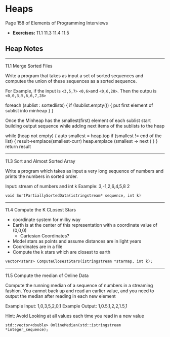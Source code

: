 # Heaps #
Page 158 of Elements of Programming Interviews

*   **Exercises:** 11.1  11.3  11.4  11.5

## Heap Notes ##

---

11.1 Merge Sorted Files

Write a program that takes as input a set of sorted sequences and computes the union of these sequences as a sorted sequence.

For Example, if the input is `<3,5,7>` `<0,6>`and `<0,6,28>`. Then the outpu is `<0,0,3,5,6,6,7,28>`

foreach (sublist : sortedlists) {
    if (!sublist.empty()) {
        put first element of sublist into minheap
    }
}

Once the Minheap has the smallest(first) element of each sublist
start building output sequence while adding next items of the sublists to the heap

while (heap not empty) {
    auto smallest = heap.top
    if (smallest != end of the list) {
        result->emplace(smallest-curr)
        heap.emplace (smallest -> next  )
    }
}
return result


---

11.3   Sort and Almost Sorted Array

Write a program which takes as input a very long sequence of numbers and prints the numbers in sorted order. 

Input: stream of numbers and int k
Example: 3,-1,2,6,4,5,8     2

`void SortPartiallySortedData(istringstream* sequence, int k)`

---

11.4 Compute the K CLosest Stars

*   coordinate system for milky way
*   Earth is at the center of this representation with a coordinate value of (0,0,0)
    *   Cartesian Coordinates?
*   Model stars as points and assume distances are in light years
*   Coordinates are in a file
*   Compute the k stars which are closest to earth 

`vector<stars> ComputeClosestStars(istringstream *starmap, int k);`

---

11.5 Compute the median of Online Data

Compute the running median of a sequence of numbers in a streaming fashion. You cannot back up and read an earlier value, and you need to output the median after reading in each new element

Example Input: 1,0,3,5,2,0,1
Example Output: 1,0.5,1,2,2,1.5,1 

Hint: Avoid Looking at all values each time you read in a new value

`std::vector<double> OnlineMedian(std::istringstream *integer_sequence);`